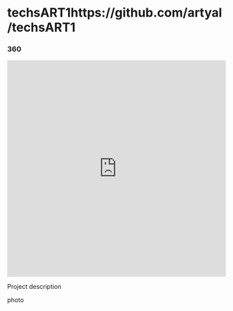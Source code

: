# techsART1https://github.com/artyal/techsART1

### 360

<iframe src="https://teliportme.com/embed/1447255?ar=-10&sfc=t&lp=lt" frameBorder="0" scrolling="no" height="500" width="100%" allowfullscreen></iframe>

Project description

photo 
